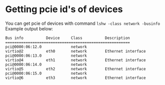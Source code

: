 # Getting pcie id's of devices
You can get pcie of devices with command `lshw -class network -businfo`  
Example output below:  
```
Bus info          Device     Class          Description
=======================================================
pci@0000:06:12.0             network
virtio@2          eth0       network        Ethernet interface
pci@0000:06:13.0             network
virtio@4          eth1       network        Ethernet interface
pci@0000:06:14.0             network
virtio@5          eth2       network        Ethernet interface
pci@0000:06:15.0             network
virtio@6          eth3       network        Ethernet interface
```
